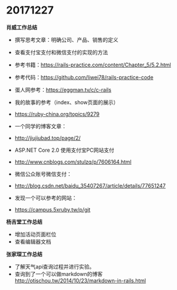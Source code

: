 # 20171227

**肖威工作总结**
- 撰写思考文章：明确公司、产品、销售的定义
- 查看支付宝支付和微信支付的实现的方法
- 参考书籍：https://rails-practice.com/content/Chapter_5/5.2.html
- 参考代码：https://github.com/liwei78/rails-practice-code
- 蛋人网参考：https://eggman.tv/c/c-rails

- 我的故事的参考（index、show页面的展示）
- https://ruby-china.org/topics/9279

- 一个同学的博客文章：
- http://jiujiubad.top/page/2/

- ASP.NET Core 2.0 使用支付宝PC网站支付
- http://www.cnblogs.com/stulzq/p/7606164.html

- 微信公众账号微信支付：
- http://blog.csdn.net/baidu_35407267/article/details/77651247

- 发现一个可以参考的网站：
- https://campus.5xruby.tw/p/git


**杨吉堂工作总结**
- 增加活动页面栏位
- 查看编辑器文档

**张家琛工作总结**
- 了解天气api查询过程并进行实验。
- 查询到了一个可以做markdown的博客
http://otischou.tw/2014/10/23/markdown-in-rails.html
